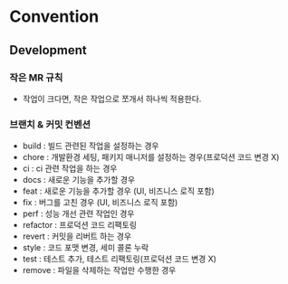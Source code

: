 # Convention

## Development

### 작은 MR 규칙

- 작업이 크다면, 작은 작업으로 쪼개서 하나씩 적용한다.

### 브랜치 & 커밋 컨벤션

- build : 빌드 관련된 작업을 설정하는 경우
- chore : 개발환경 세팅, 패키지 매니저를 설정하는 경우(프로덕션 코드 변경 X)
- ci : ci 관련 작업을 하는 경우
- docs : 새로운 기능을 추가할 경우
- feat : 새로운 기능을 추가할 경우 (UI, 비즈니스 로직 포함)
- fix : 버그를 고친 경우 (UI, 비즈니스 로직 포함)
- perf : 성능 개선 관련 작업인 경우
- refactor : 프로덕션 코드 리팩토링
- revert : 커밋을 리버트 하는 경우
- style : 코드 포맷 변경, 세미 콜론 누락
- test : 테스트 추가, 테스트 리팩토링(프로덕션 코드 변경 X)
- remove : 파일을 삭제하는 작업만 수행한 경우
